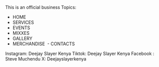 This is an official business
Topics: 
- HOME
- SERVICES 
- EVENTS 
- MIXXES
- GALLERY 
- MERCHANDISE 
- CONTACTS

Instagram: Deejay Slayer Kenya
Tiktok: Deejay Slayer Kenya 
Facebook : Steve Muchendu 
X: Deejayslayerkenya
